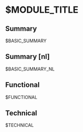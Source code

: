 $MODULE_TITLE
===============

Summary
-------

$BASIC_SUMMARY


Summary [nl]
------------

$BASIC_SUMMARY_NL


Functional
----------

$FUNCTIONAL


Technical
---------

$TECHNICAL
